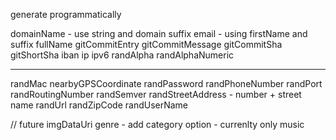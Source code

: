 generate programmatically

domainName - use string and domain suffix
email - using firstName and suffix
fullName
gitCommitEntry
gitCommitMessage
gitCommitSha
gitShortSha
iban
ip
ipv6
randAlpha
randAlphaNumeric

---

randMac
nearbyGPSCoordinate
randPassword
randPhoneNumber
randPort
randRoutingNumber
randSemver
randStreetAddress - number + street name
randUrl
randZipCode
randUserName

// future
imgDataUri
genre - add category option - currenlty only music
